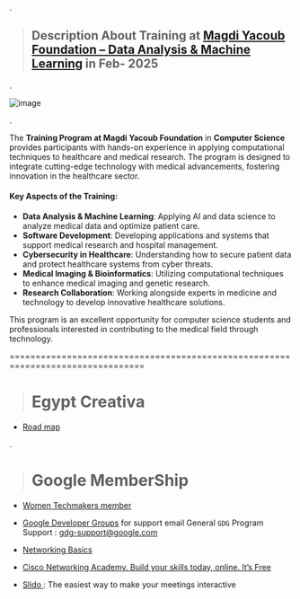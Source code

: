 .



> ## **Description About Training at [Magdi Yacoub Foundation – Data Analysis & Machine Learning](https://www.linkedin.com/posts/nancy-al-aswad-b001b4124_magdiyacoub-leadership-inspiration-activity-7300206909213540352-b-uH?utm_source=share&utm_medium=member_android&rcm=ACoAAB6kKDABwjQpJtHzA4MwCLRNaOLN7ZAvmag) in Feb- 2025**  

.




![image](https://github.com/user-attachments/assets/87eaf00b-662d-4840-aaa9-c3d28df8120c)



.

The **Training Program at Magdi Yacoub Foundation** in **Computer Science** provides participants with hands-on experience in applying computational techniques to healthcare and medical research. The program is designed to integrate cutting-edge technology with medical advancements, fostering innovation in the healthcare sector.


#### **Key Aspects of the Training:**
- **Data Analysis & Machine Learning**: Applying AI and data science to analyze medical data and optimize patient care.
- **Software Development**: Developing applications and systems that support medical research and hospital management.
- **Cybersecurity in Healthcare**: Understanding how to secure patient data and protect healthcare systems from cyber threats.
- **Medical Imaging & Bioinformatics**: Utilizing computational techniques to enhance medical imaging and genetic research.
- **Research Collaboration**: Working alongside experts in medicine and technology to develop innovative healthcare solutions.

This program is an excellent opportunity for computer science students and professionals interested in contributing to the medical field through technology.


================================================================================


> # Egypt Creativa


- [Road map](https://roadmap.sh/)

.

> # Google MemberShip

- [Women Techmakers member](https://developers.google.com/profile/u/116039305746026612185?utm_source=developers.google.com)
  
- [Google Developer Groups](https://gdg.advocu.com/home/applications/form?communityslug=gdg)  for support  email General ` GDG ` Program Support : gdg-support@google.com
  
- [Networking Basics ](https://www.netacad.com/courses/networking-basics?courseLang=en-US)
  
- [Cisco Networking Academy. Build your skills today, online. It’s Free](https://www.cisco.com/c/m/en_sg/partners/cisco-networking-academy/index.html)
- [ Slido ](https://www.slido.com/)  : The easiest way to make your meetings interactive

